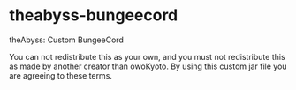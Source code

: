 # theabyss-bungeecord
theAbyss: Custom BungeeCord

You can not redistribute this as your own, and you must not redistribute this as made by another creator than owoKyoto.
By using this custom jar file you are agreeing to these terms.
